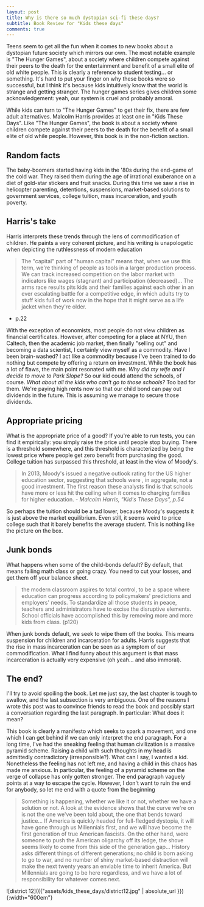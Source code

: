 ```yaml
---
layout: post
title: Why is there so much dystopian sci-fi these days?
subtitle: Book Review for "Kids these days"
comments: true
---
```


Teens seem to get all the fun when it comes to new books about a dystopian future society which mirrors our own.  The most notable example is "The Hunger Games", about a society where children compete against their peers to the death for the entertainment and benefit of a small elite of old white people.  This is clearly a reference to student testing... or something.  It's hard to put your finger on why these books were so successful, but I think it's because kids intuitively know that the world is strange and getting stranger.  The hunger games series gives children some acknowledgement: yeah, our system is cruel and probably amoral.

While kids can turn to "The Hunger Games" to get their fix, there are few adult alternatives. Malcolm Harris provides at least one in "Kids These Days".
Like "The Hunger Games", the book is about a society where children compete against their peers to the death for the benefit of a small elite of old while people.
However, this book is in the non-fiction section.

## Random facts
The baby-boomers started having kids in the '80s during the end-game of the cold war.
They raised them during the age of irrational exuberance on a diet of gold-star stickers and fruit snacks.
During this time we saw a rise in helicopter parenting, detentions, suspensions, market-based solutions to government services, college tuition, mass incarceration, and youth poverty.

## Harris's take
Harris interprets these trends through the lens of commodification of children.
He paints a very coherent picture, and his writing is unapologetic when depicting the ruthlessness of modern education

> The "capital" part of "human capital" means that, when we use this term, we're thinking of people as tools in a larger production process. We can track increased competition on the labor market with indicators like wages (stagnant) and participation (decreased)... The arms race results pits kids and their families against each other in an ever escalating battle for a competitive edge, in which adults try to stuff kids full of work now in the hope  that it might serve as a life jacket when they're older.
- p.22


With the exception of economists, most people do not view children as financial certificates.
However, after competing for a place at NYU, then Caltech, then the academic job market, then finally "selling out" and becoming a data scientist, I certainly view myself as a commodity.
Have I been brain-washed?
I act like a commodity because I've been trained to do nothing but compete by offering a return on investment.
While the book has a lot of flaws, the main point resonated with me.
*Why did my wife and I decide to move to Park Slope?*  So our kid could attend the schools, of course.
*What about all the kids who can't go to those schools?*  Too bad for them.
We're paying high rents now so that our child bond can pay out dividends in the future.
This is assuming we manage to secure those dividends.

## Appropriate pricing
What is the appropriate price of a good?
If you're able to run tests, you can find it empirically:
you simply raise the price until people stop buying.
There is a threshold somewhere, and this threshold is characterized by being the lowest price where people get zero benefit from purchasing the good.
College tuition has surpassed this threshold, at least in the view of Moody's.
> In 2013, Moody's issued a negative outlook rating for the US higher education sector, suggesting that schools were , in aggregate, not a good investment. The first reason these analysts find is that schools have more or less hit the ceiling when it comes to charging families for higher education. *- Malcolm Harris, "Kid's These Days", p.54*

So perhaps the tuition should be a tad lower, because Moody's suggests it is just above the market equilibrium.
Even still, it seems weird to price college such that it barely benefits the average student.
This is nothing like the picture on the box.


## Junk bonds
What happens when some of the child-bonds default?
By default, that means failing math class or going crazy.
You need to cut your losses, and get them off your balance sheet.

> the modern classroom aspires to total control, to be a space where education can progress according to policymakers' predictions and employers' needs.  To standardize all those students in peace, teachers and administrators have to excise the disruptive elements.  School officials have accomplished this by removing more and more kids from class. (p120)

When junk bonds default, we seek to wipe them off the books.
This means suspension for children and incarceration for adults.
Harris suggests that the rise in mass incarceration can be seen as a symptom of our commodification.
What I find funny about this argument is that mass incarceration is actually very expensive (oh yeah... and also immoral).


## The end?
I'll try to avoid spoiling the book.  Let me just say, the last chapter is tough to swallow, and the last subsection is very ambiguous.  One of the reasons I wrote this post was to convince friends to read the book and possibly start a conversation regarding the last paragraph.  In particular: What does it mean?

This book is clearly a manifesto which seeks to spark a movement, and one which I can get behind if we can only interpret the end paragraph.
For a long time, I've had the sneaking feeling that human civilization is a massive pyramid scheme.
Raising a child with such thoughts in my head is admittedly contradictory (irresponsible?).
What can I say, I wanted a kid.
Nonetheless the feeling has not left me, and having a child in this chaos has made me anxious.
In particular, the feeling of a pyramid scheme on the verge of collapse has only gotten stronger.
The end paragraph vaguely points at a way to escape the cycle.
However, I don't want to ruin the end for anybody, so let me end with a quote from the beginning

> Something is happening, whether we like it or not, whether we have a solution or not. A look at the evidence shows that the curve we're on is not the one we've been told about, the one that bends toward justice... If America is quickly headed for full-fledged dystopia, it will have gone through us Millennials first, and we will have become the first generation of true American fascists.  On the other hand, were someone to push the American oligarchy off its ledge, the shove seems likely to come from this side of the generation gap... History asks different things of different generations; no child is born asking to go to war, and no number of shiny market-based distraction will make the next twenty years an enviable time to inherit America.  But Millennials are going to be here regardless, and we have a lot of responsibility for whatever comes next.

![district 12]({{"assets/kids_these_days/district12.jpg" | absolute_url }}){:width="600em"}
